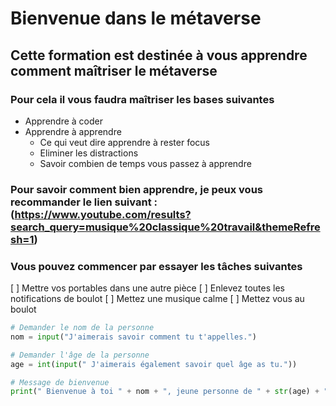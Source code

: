 # Bienvenue dans le métaverse

## Cette formation est destinée à vous apprendre **comment** maîtriser le métaverse

### Pour cela il vous faudra maîtriser les **bases** suivantes
- Apprendre à coder
- Apprendre à apprendre
  - Ce qui veut dire apprendre à rester focus
  - Eliminer les distractions
  - Savoir combien de temps vous passez à apprendre
 
### Pour savoir comment bien apprendre, je peux vous recommander le lien suivant : (<https://www.youtube.com/results?search_query=musique%20classique%20travail&themeRefresh=1>)

### Vous pouvez commencer par essayer les tâches suivantes
[ ] Mettre vos portables dans une autre pièce
[ ] Enlevez toutes les notifications de boulot
[ ] Mettez une musique calme
[ ] Mettez vous au boulot

```python
# Demander le nom de la personne
nom = input("J'aimerais savoir comment tu t'appelles.")

# Demander l'âge de la personne
age = int(input(" J'aimerais également savoir quel âge as tu."))

# Message de bienvenue 
print(" Bienvenue à toi " + nom + ", jeune personne de " + str(age) + "😄.")
```
